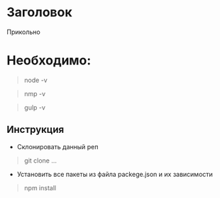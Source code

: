 # Заголовок
Прикольно
# Необходимо:
> node -v

> nmp -v

> gulp -v

## Инструкция
* Склонировать данный реп
> git clone ...

* Установить все пакеты из файла packege.json и их зависимости
> npm install